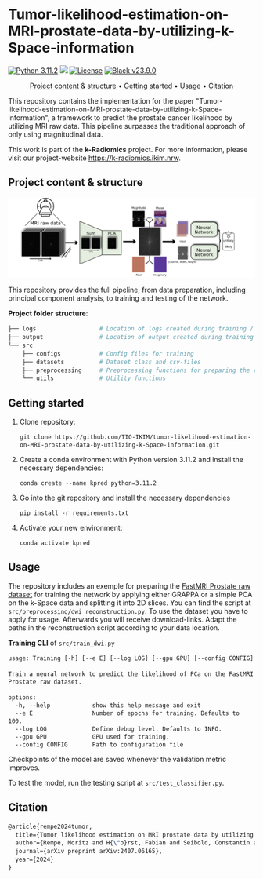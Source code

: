 # Tumor-likelihood-estimation-on-MRI-prostate-data-by-utilizing-k-Space-information

[![Python 3.11.2](https://img.shields.io/badge/python-3.11.2-blue.svg)](https://www.python.org/downloads/release/python-3106/) <img src="https://img.shields.io/badge/PyTorch-EE4C2C?style=flat-square&logo=Pytorch&logoColor=white"/></a> [![License](https://img.shields.io/badge/License-Apache_2.0-blue.svg)](https://opensource.org/licenses/Apache-2.0) [![Black v23.9.0](https://img.shields.io/badge/black-23.9.0-orange)](https://black.readthedocs.io/en/stable/getting_started.html)

<div align="center">

[Project content & structure](#Project-content-structure) • [Getting started](#getting-started) • [Usage](#usage) • [Citation](#Citation)

</div>

This repository contains the implementation for the paper "Tumor-likelihood-estimation-on-MRI-prostate-data-by-utilizing-k-Space-information", a framework to predict the prostate cancer likelihood by utilizing MRI raw data. This pipeline surpasses the traditional approach of only using magnitudinal data.

This work is part of the **k-Radiomics** project. For more information, please visit our project-website https://k-radiomics.ikim.nrw.

## Project content & structure

![Overview](figures/method_overview.png)

This repository provides the full pipeline, from data preparation, including principal component analysis, to training and testing of the network.


**Project folder structure**:
```bash  
├── logs                  # Location of logs created during training / testing
├── output                # Location of output created during training
└── src  
    ├── configs           # Config files for training
    ├── datasets          # Dataset class and csv-files
    ├── preprocessing     # Preprocessing functions for preparing the raw data
    └── utils             # Utility functions
```

## Getting started
1. Clone repository:
   
       git clone https://github.com/TIO-IKIM/tumor-likelihood-estimation-on-MRI-prostate-data-by-utilizing-k-Space-information.git
   
2. Create a conda environment with Python version 3.11.2 and install the necessary dependencies:
   
       conda create --name kpred python=3.11.2

3. Go into the git repository and install the necessary dependencies

       pip install -r requirements.txt

3. Activate your new environment:

       conda activate kpred

## Usage

The repository includes an exemple for preparing the [FastMRI Prostate raw dataset](https://fastmri.med.nyu.edu) for training the network by applying either GRAPPA or a simple PCA on the k-Space data and splitting it into 2D slices. You can find the script at ```src/preprocessing/dwi_reconstruction.py```.
To use the dataset you have to apply for usage. Afterwards you will receive download-links. Adapt the paths in the reconstruction script according to your data location.

**Training CLI** of ```src/train_dwi.py```

```
usage: Training [-h] [--e E] [--log LOG] [--gpu GPU] [--config CONFIG]

Train a neural network to predict the likelihood of PCa on the FastMRI Prostate raw dataset.

options:
  -h, --help            show this help message and exit
  --e E                 Number of epochs for training. Defaults to 100.
  --log LOG             Define debug level. Defaults to INFO.
  --gpu GPU             GPU used for training.
  --config CONFIG       Path to configuration file
```
Checkpoints of the model are saved whenever the validation metric improves.

To test the model, run the testing script at ```src/test_classifier.py```.

## Citation
```latex
@article{rempe2024tumor,
  title={Tumor likelihood estimation on MRI prostate data by utilizing k-Space information},
  author={Rempe, Moritz and H{\"o}rst, Fabian and Seibold, Constantin and Hadaschik, Boris and Schlimbach, Marco and Egger, Jan and Kr{\"o}ninger, Kevin and Breuer, Felix and Blaimer, Martin and Kleesiek, Jens},
  journal={arXiv preprint arXiv:2407.06165},
  year={2024}
}
```

